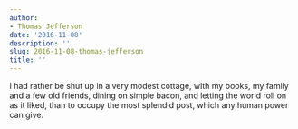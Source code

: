 ```yaml
---
author:
- Thomas Jefferson
date: '2016-11-08'
description: ''
slug: 2016-11-08-thomas-jefferson
title: ''
---
```

I had rather be shut up in a very modest cottage, with my books, my family and a few old friends, dining on simple bacon, and letting the world roll on as it liked, than to occupy the most splendid post, which any human power can give.



